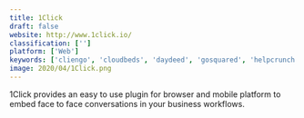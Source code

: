 ```yaml
---
title: 1Click
draft: false 
website: http://www.1click.io/
classification: ['']
platform: ['Web']
keywords: ['cliengo', 'cloudbeds', 'daydeed', 'gosquared', 'helpcrunch', 'jivochat', 'livechat', 'olark', 'pure_chat', 'slaask', 'trustyou_messaging', 'viator', 'zendesk_chat', 'zoho_salesiq', 'tawk.to']
image: 2020/04/1Click.png
---
```

1Click provides an easy to use plugin for browser and mobile platform to embed face to face conversations in your business workflows.
